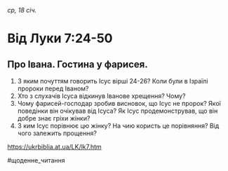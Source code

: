 
_ср, 18 січ._

# Від Луки 7:24-50

## Про Івана. Гостина у фарисея.
1. З яким почуттям говорить Ісус вірші 24-26? Коли були в Ізраїлі пророки перед Іваном?
2. Хто з слухачів Ісуса відкинув Іванове хрещення? Чому?
3. Чому фарисей-господар зробив висновок, що Ісус не пророк? Якої поведінки він очікував від Ісуса? Як Ісус продемонстрував, що він добре знає гріхи жінки?
4. З ким Ісус порівнює цю жінку? На чию користь це порівняння? Від чого залежить прощення?

https://ukrbiblia.at.ua/LK/lk7.htm

#щоденне_читання
